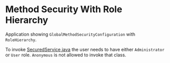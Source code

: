 # Method Security With Role Hierarchy

Application showing `GlobalMethodSecurityConfiguration` with `RoleHierarchy`.

To invoke [SecuredService,java](src/main/java/net/bjornoy/method/security/service/SecuredService.java) the user needs to
have either `Administrator` or `User` role. `Anonymous` is not allowed to invoke that class.
